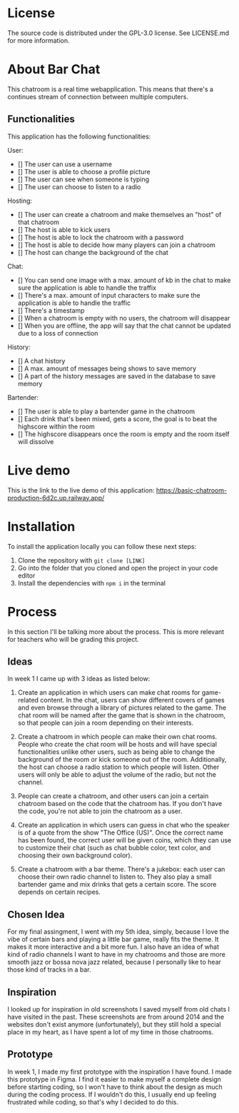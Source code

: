 # License

The source code is distributed under the GPL-3.0 license. See LICENSE.md for more information.

# About Bar Chat

This chatroom is a real time webapplication. This means that there's a continues stream of connection between multiple computers.

## Functionalities

This application has the following functionalities:

User:

- [] The user can use a username
- [] The user is able to choose a profile picture
- [] The user can see when someone is typing
- [] The user can choose to listen to a radio

Hosting:

- [] The user can create a chatroom and make themselves an "host" of that chatroom
- [] The host is able to kick users
- [] The host is able to lock the chatroom with a password
- [] The host is able to decide how many players can join a chatroom
- [] The host can change the background of the chat

Chat:

- [] You can send one image with a max. amount of kb in the chat to make sure the application is able to handle the traffix
- [] There's a max. amount of input characters to make sure the application is able to handle the traffic
- [] There's a timestamp
- [] When a chatroom is empty with no users, the chatroom will disappear
- [] When you are offline, the app will say that the chat cannot be updated due to a loss of connection

History:

- [] A chat history
- [] A max. amount of messages being shows to save memory
- [] A part of the history messages are saved in the database to save memory

Bartender:

- [] The user is able to play a bartender game in the chatroom
- [] Each drink that's been mixed, gets a score, the goal is to beat the highscore within the room
- [] The highscore disappears once the room is empty and the room itself will dissolve

# Live demo

This is the link to the live demo of this application: https://basic-chatroom-production-6d2c.up.railway.app/

# Installation

To install the application locally you can follow these next steps:

1. Clone the repository with `git clone [LINK]`
2. Go into the folder that you cloned and open the project in your code editor
3. Install the dependencies with `npm i` in the terminal

# Process

In this section I'll be talking more about the process. This is more relevant for teachers who will be grading this project.

## Ideas

In week 1 I came up with 3 ideas as listed below:

1. Create an application in which users can make chat rooms for game-related content. In the chat, users can show different covers of games and even browse through a library of pictures related to the game. The chat room will be named after the game that is shown in the chatroom, so that people can join a room depending on their interests.

2. Create a chatroom in which people can make their own chat rooms. People who create the chat room will be hosts and will have special functionalities unlike other users, such as being able to change the background of the room or kick someone out of the room. Additionally, the host can choose a radio station to which people will listen. Other users will only be able to adjust the volume of the radio, but not the channel.

3. People can create a chatroom, and other users can join a certain chatroom based on the code that the chatroom has. If you don't have the code, you're not able to join the chatroom as a user.

4. Create an application in which users can guess in chat who the speaker is of a quote from the show "The Office (US)". Once the correct name has been found, the correct user will be given coins, which they can use to customize their chat (such as chat bubble color, text color, and choosing their own background color).

5. Create a chatroom with a bar theme. There's a jukebox: each user can choose their own radio channel to listen to. They also play a small bartender game and mix drinks that gets a certain score. The score depends on certain recipes.

## Chosen Idea

For my final assingment, I went with my 5th idea, simply, because I love the vibe of certain bars and playing a little bar game, really fits the theme. It makes it more interactive and a bit more fun. I also have an idea of what kind of radio channels I want to have in my chatrooms and those are more smooth jazz or bossa nova jazz related, because I personally like to hear those kind of tracks in a bar.

## Inspiration

I looked up for inspiration in old screenshots I saved myself from old chats I have visited in the past. These screenshots are from around 2014 and the websites don't exist anymore (unfortunately), but they still hold a special place in my heart, as I have spent a lot of my time in those chatrooms.

## Prototype

In week 1, I made my first prototype with the inspiration I have found. I made this prototype in Figma. I find it easier to make myself a complete design before starting coding, so I won't have to think about the design as much during the coding process. If I wouldn't do this, I usually end up feeling frustrated while coding, so that's why I decided to do this.
